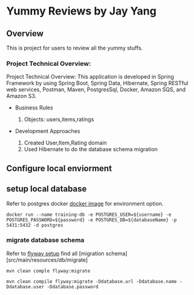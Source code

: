 # Yummy Reviews by Jay Yang
## Overview
This is project for users to review all the yummy stuffs.

### Project Technical Overview:
Project Technical Overview:
This application is developed in Spring Framework by using Spring Boot, Spring Data, Hibernate, Spring RESTful web services, Postman, Maven, PostgresSql, Docker, Amazon SQS, and Amazon S3.
* Business Rules
    1. Objects: users,items,ratings

* Development Approaches
    
    1. Created User,Item,Rating domain
    1. Used Hibernate to do the database schema migration
    

## Configure local enviorment
## setup local database
Refer to postgres docker [docker image](https://hub.docker.com/_/postgres) for environment option.
```$xslt
docker run --name training-db -e POSTGRES_USER=${username} -e POSTGRES_PASSWORD=${password} -e POSTGRES_DB=${databaseName} -p 5431:5432 -d postgres
```
### migrate database schema
Refer to [flyway setup](https://flywaydb.org/documentation/migrations) find all [migration schema][src/main/resources/db/migrate]
```$xslt
mvn clean comple flyway:migrate
```

```aidl
mvn clean compile flyway:migrate -Ddatabase.url -Ddatabase.name -Ddatabase.user -Ddatabase.password
```